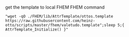 get the template to local FHEM
FHEM command
```
"wget -qO ./FHEM/lib/AttrTemplate/ottos.template https://raw.githubusercontent.com/heinz-otto/scripts/master/fhem/valetudo.template";sleep 5;{ AttrTemplate_Initialize() }"
```
